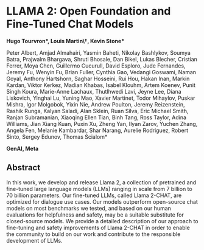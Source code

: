 
# LLAMA 2: Open Foundation and Fine-Tuned Chat Models

**Hugo Tourvron\*, Louis Martin\†, Kevin Stone\***

Peter Albert, Amjad Almahairi, Yasmin Baheti, Nikolay Bashlykov, Soumya Batra, Prajwalm Bhargava, Shruti Bhosale, Dan Bikel, Lukas Blecher, Cristian Ferrer, Moya Chen, Guillermo Cucurull, David Esploro, Jude Fernandes, Jeremy Fu, Wenyin Fu, Brian Fuller, Cynthia Gao, Vedangi Goswami, Naman Goyal, Anthony Hartshorn, Saghar Hosseini, Rui Hou, Hakan Inan, Markin Kardan, Viktor Kerkez, Madian Khabas, Isabel Klouhm, Artem Koenev, Punit Singh Koura, Marie-Anne Lachaux, Thutlhwedi Lavi, Jeyne Lee, Diana Liskovich, Yinghai Lu, Yuning Mao, Xavier Martinet, Todor Mihaylov, Puskar Mishra, Igor Molgobok, Yixin Nie, Andrew Poulton, Jeremy Reizenstein, Rashik Runga, Kalyan Saladi, Alan Sklein, Ruan Silva, Eric Michael Smith, Ranjan Subramanian, Xiaoqing Ellen Tian, Binh Tang, Ross Taylor, Adina Williams, Jian Xiang Kuan, Puxin Xu, Zheng Yan, Ilyan Zarov, Yuchen Zhang, Angela Fen, Melanie Kambardar, Shar Narang, Aurelie Rodriguez, Robert Sinto, Sergey Edunov, Thomas Scialom\*

**GenAI, Meta**

## Abstract

In this work, we develop and release Llama 2, a collection of pretrained and fine-tuned large language models (LLMs) ranging in scale from 7 billion to 70 billion parameters. Our fine-tuned LLMs, called Llama 2-CHAT, are optimized for dialogue use cases. Our models outperform open-source chat models on most benchmarks we tested, and based on our human evaluations for helpfulness and safety, may be a suitable substitute for closed-source models. We provide a detailed description of our approach to fine-tuning and safety improvements of Llama 2-CHAT in order to enable the community to build on our work and contribute to the responsible development of LLMs.

